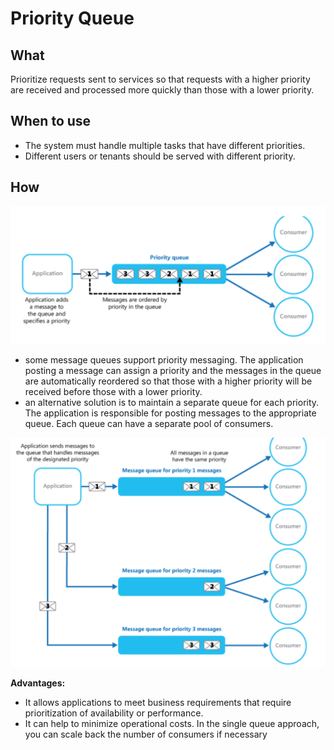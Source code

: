 # Priority Queue

## What

Prioritize requests sent to services so that requests with a higher priority are received and processed more quickly than those with a lower priority.

## When to use

* The system must handle multiple tasks that have different priorities.
* Different users or tenants should be served with different priority.

## How

![picture 3](../../../.gitbook/assets/087e3e1287bac78b8f63981da02e3f65454d7eaf84d642245100425430749732.png)

* some message queues support priority messaging. The application posting a message can assign a priority and the messages in the queue are automatically reordered so that those with a higher priority will be received before those with a lower priority.
* an alternative solution is to maintain a separate queue for each priority. The application is responsible for posting messages to the appropriate queue. Each queue can have a separate pool of consumers.

![picture 4](../../../.gitbook/assets/a7bbeca0b8c2361bbfb4e53bbb08b04e5a349af96cce814ecce60be52cb2e649.png)

**Advantages:**

* It allows applications to meet business requirements that require prioritization of availability or performance.
* It can help to minimize operational costs. In the single queue approach, you can scale back the number of consumers if necessary

